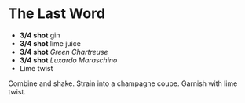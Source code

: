 # The Last Word

* **3/4 shot** gin
* **3/4 shot** lime juice
* **3/4 shot** *Green Chartreuse*
* **3/4 shot** *Luxardo Maraschino*
* Lime twist

Combine and shake. Strain into a champagne coupe. Garnish with lime twist.

